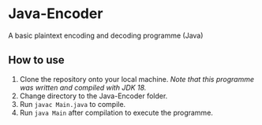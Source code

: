 # Java-Encoder
A basic plaintext encoding and decoding programme (Java)

## How to use
1. Clone the repository onto your local machine. *Note that this programme was written and compiled with JDK 18.*
2. Change directory to the Java-Encoder folder.
3. Run `javac Main.java` to compile.
4. Run `java Main` after compilation to execute the programme.
